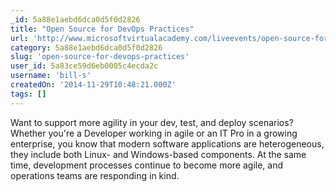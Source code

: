 ```yaml
---
_id: 5a88e1aebd6dca0d5f0d2826
title: "Open Source for DevOps Practices"
url: 'http://www.microsoftvirtualacademy.com/liveevents/open-source-for-devops-practices'
category: 5a88e1aebd6dca0d5f0d2826
slug: 'open-source-for-devops-practices'
user_id: 5a83ce59d6eb0005c4ecda2c
username: 'bill-s'
createdOn: '2014-11-29T10:48:21.000Z'
tags: []
---
```


Want to support more agility in your dev, test, and deploy scenarios? Whether you're a Developer working in agile or an IT Pro in a growing enterprise, you know that modern software applications are heterogeneous, they include both Linux- and Windows-based components. At the same time, development processes continue to become more agile, and operations teams are responding in kind.
